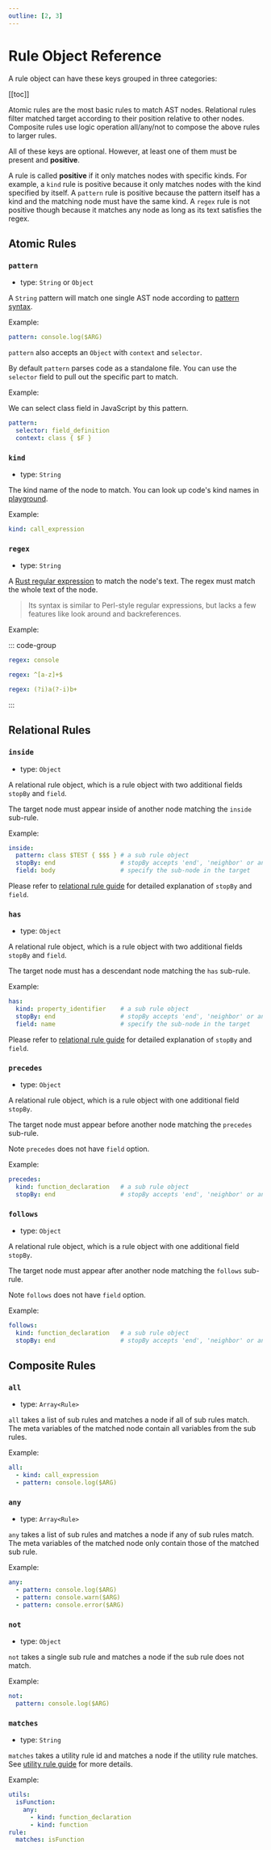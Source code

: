 ```yaml
---
outline: [2, 3]
---
```


# Rule Object Reference

A rule object can have these keys grouped in three categories:

[[toc]]

Atomic rules are the most basic rules to match AST nodes. Relational rules filter matched target according to their position relative to other nodes. Composite rules use logic operation all/any/not to compose the above rules to larger rules.

All of these keys are optional. However, at least one of them must be present and **positive**.

A rule is called **positive** if it only matches nodes with specific kinds. For example, a `kind` rule is positive because it only matches nodes with the kind specified by itself. A `pattern` rule is positive because the pattern itself has a kind and the matching node must have the same kind. A `regex` rule is not positive though because it matches any node as long as its text satisfies the regex.

## Atomic Rules

### `pattern`
* type: `String` or `Object`

A `String` pattern will match one single AST node according to [pattern syntax](/guide/pattern-syntax).

Example:

```yml
pattern: console.log($ARG)
```

`pattern` also accepts an `Object` with `context` and `selector`.

By default `pattern` parses code as a standalone file. You can use the `selector` field  to pull out the specific part to match.

Example:

We can select class field in JavaScript by this pattern.

```yml
pattern:
  selector: field_definition
  context: class { $F }
```

### `kind`
* type: `String`

The kind name of the node to match. You can look up code's kind names in [playground](/playground).

Example:

```yml
kind: call_expression
```

### `regex`
* type: `String`

A [Rust regular expression](https://docs.rs/regex/latest/regex/) to match the node's text. The regex must match the whole text of the node.

>  Its syntax is similar to Perl-style regular expressions, but lacks a few features like look around and backreferences.

Example:

::: code-group
```yml [Literal]
regex: console
```

```yml [Character Class]
regex: ^[a-z]+$
```

```yml [Flag]
regex: (?i)a(?-i)b+
```
:::

## Relational Rules

### `inside`
* type: `Object`

A relational rule object, which is a rule object with two additional fields `stopBy` and `field`.

The target node must appear inside of another node matching the `inside` sub-rule.

Example:
```yaml
inside:
  pattern: class $TEST { $$$ } # a sub rule object
  stopBy: end                  # stopBy accepts 'end', 'neighbor' or another rule object.
  field: body                  # specify the sub-node in the target
```

Please refer to [relational rule guide](/guide/rule-config/relational-rule) for detailed explanation of `stopBy` and `field`.

### `has`
* type: `Object`

A relational rule object, which is a rule object with two additional fields `stopBy` and `field`.

The target node must has a descendant node matching the `has` sub-rule.

Example:
```yaml
has:
  kind: property_identifier    # a sub rule object
  stopBy: end                  # stopBy accepts 'end', 'neighbor' or another rule object.
  field: name                  # specify the sub-node in the target
```

Please refer to [relational rule guide](/guide/rule-config/relational-rule) for detailed explanation of `stopBy` and `field`.

### `precedes`
* type: `Object`

A relational rule object, which is a rule object with one additional field `stopBy`.

The target node must appear before another node matching the `precedes` sub-rule.

Note `precedes` does not have `field` option.

Example:
```yml
precedes:
  kind: function_declaration   # a sub rule object
  stopBy: end                  # stopBy accepts 'end', 'neighbor' or another rule object.
```

### `follows`
* type: `Object`

A relational rule object, which is a rule object with one additional field `stopBy`.

The target node must appear after another node matching the `follows` sub-rule.

Note `follows` does not have `field` option.

Example:
```yml
follows:
  kind: function_declaration   # a sub rule object
  stopBy: end                  # stopBy accepts 'end', 'neighbor' or another rule object.
```


## Composite Rules

### `all`
* type: `Array<Rule>`

`all` takes a list of sub rules and matches a node if all of sub rules match.
The meta variables of the matched node contain all variables from the sub rules.

Example:
```yml
all:
  - kind: call_expression
  - pattern: console.log($ARG)
```

### `any`
* type: `Array<Rule>`

`any` takes a list of sub rules and matches a node if any of sub rules match.
The meta variables of the matched node only contain those of the matched sub rule.

Example:
```yml
any:
  - pattern: console.log($ARG)
  - pattern: console.warn($ARG)
  - pattern: console.error($ARG)
```

### `not`
* type: `Object`

`not` takes a single sub rule and matches a node if the sub rule does not match.

Example:
```yml
not:
  pattern: console.log($ARG)
```

### `matches`
* type: `String`

`matches` takes a utility rule id and matches a node if the utility rule matches. See [utility rule guide](/guide/rule-config/utility-rule) for more details.

Example:

```yml
utils:
  isFunction:
    any:
      - kind: function_declaration
      - kind: function
rule:
  matches: isFunction
```